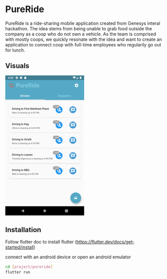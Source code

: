 # PureRide

PureRide is a ride-sharing mobile application created from Genesys interal hackathon. The idea stems from being unable to grab food outside the company as a coop who do not own a vehicle. As the team is comprised with mostly coops, we quickly resonate with the idea and want to create an application to connect coop with full-time employees who regularily go out for lunch.


## Visuals

<img 
  alt="screeshot"
  src="./screenshot.png" 
  width="250">

## Installation

Follow flutter doc to install flutter (https://flutter.dev/docs/get-started/install)

connect with an android device or open an android emulator
```bash
cd [project/pureride]
flutter run
```

